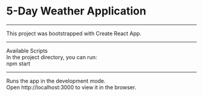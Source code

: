 <h1>5-Day Weather Application</h1>
<hr>
This project was bootstrapped with Create React App.
<hr>
Available Scripts<br>
In the project directory, you can run:<br>
npm start
<hr>
Runs the app in the development mode.<br>
Open http://localhost:3000 to view it in the browser.

